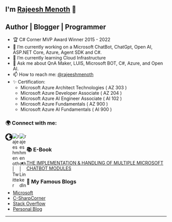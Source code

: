 ## I'm [Rajeesh Menoth](https://rajeeshmenoth.wordpress.com/) 👋

## Author | Blogger | Programmer

- 🏆 C# Corner MVP Award Winner 2015 - 2022
- 🔭 I’m currently working on a Microsoft ChatBot, ChatGpt, Open AI, ASP.NET Core, Azure, Agent SDK and C#.
- 🌱 I’m currently learning Cloud Infrastructure
- 💬 Ask me about QnA Maker, LUIS, Microsoft BOT, C#, Azure, and Open AI.
- 📫 How to reach me: [@rajeeshmenoth](https://twitter.com/rajeeshmenoth)
- ✨ Certification:
     - Microsoft Azure Architect Technologies ( AZ 303 )
     - Microsoft Azure Developer Associate ( AZ 204 )
     - Microsoft Azure AI Engineer Associate ( AI 102 )
     - Microsoft Azure Fundamentals ( AZ 900 )
     - Microsoft Azure AI Fundamentals ( AI 900 )
    

### 🌍 Connect with me:

[<img align="left" alt="rajeeshmenoth" width="22px" src="https://raw.githubusercontent.com/iconic/open-iconic/master/svg/globe.svg" />](https://rajeeshmenoth.wordpress.com/)
[<img align="left" alt="rajeeshmenoth | Twitter" width="22px" src="https://cdn.jsdelivr.net/npm/simple-icons@v3/icons/twitter.svg" />](https://twitter.com/rajeeshmenoth)
[<img align="left" alt="rajeeshmenoth | LinkedIn" width="22px" src="https://cdn.jsdelivr.net/npm/simple-icons@v3/icons/linkedin.svg" />](https://in.linkedin.com/in/rajeeshmenoth)

<br />

### 📚 E-Book

* [THE IMPLEMENTATION & HANDLING OF MULTIPLE MICROSOFT CHATBOT MODULES](https://www.c-sharpcorner.com/ebooks/the-implementation-handling-of-multiple-microsoft-chatbot-modules)

### 📗 My Famous Blogs
* [Microsoft](https://social.msdn.microsoft.com/profile/rajeeshmenoth/)
* [C-SharpCorner](https://www.c-sharpcorner.com/members/rajeesh-menoth)
* [Stack Overflow](https://stackoverflow.com/users/2890048/rajeeshmenoth)
* [Personal Blog](https://rajeeshmenoth.wordpress.com/)

---
